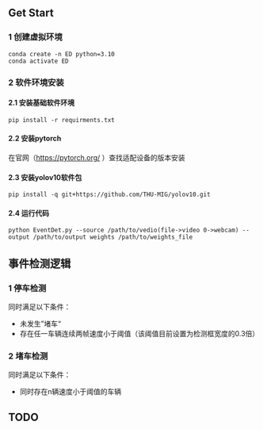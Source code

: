 ## Get Start

### 1 创建虚拟环境

```
conda create -n ED python=3.10
conda activate ED
```

### 2 软件环境安装

#### 2.1 安装基础软件环境

```
pip install -r requirments.txt
```

#### 2.2 安装pytorch

在官网（https://pytorch.org/ ）查找适配设备的版本安装

#### 2.3 安装yolov10软件包

```
pip install -q git+https://github.com/THU-MIG/yolov10.git
```

#### 2.4 运行代码

```
python EventDet.py --source /path/to/vedio(file->video 0->webcam) --output /path/to/output weights /path/to/weights_file
```

## 事件检测逻辑

### 1 停车检测

同时满足以下条件：

- 未发生”堵车“
- 存在任一车辆连续两帧速度小于阈值（该阈值目前设置为检测框宽度的0.3倍）

### 2 堵车检测

同时满足以下条件：

- 同时存在n辆速度小于阈值的车辆

## TODO

